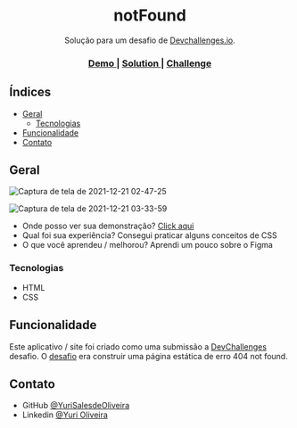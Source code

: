 <h1 align="center">notFound</h1>

<div align="center">
   Solução para um desafio de  <a href="http://devchallenges.io" target="_blank">Devchallenges.io</a>.
</div>

<div align="center">
  <h3>
    <a href="https://yurisalesdeoliveira.github.io/notFound/">
      Demo
    </a>
    <span> | </span>
    <a href="https://devchallenges.io/solutions/LEkkrtszx7TPKtHawde6">
      Solution
    </a>
    <span> | </span>
    <a href="https://devchallenges.io/challenges/wBunSb7FPrIepJZAg0sY">
      Challenge
    </a>
  </h3>
</div>

<!-- TABLE OF CONTENTS -->

## Índices

- [Geral](#geral)
  - [Tecnologias](#tecnologias)
- [Funcionalidade](#funcionalidade)
- [Contato](#contato)

<!-- OVERVIEW -->

## Geral

![Captura de tela de 2021-12-21 02-47-25](https://user-images.githubusercontent.com/54549125/146878203-b00ca82f-8972-47cf-9676-763afcf71ce0.png)

![Captura de tela de 2021-12-21 03-33-59](https://user-images.githubusercontent.com/54549125/146883115-76d6add2-6247-4e68-9b74-6a1526cb1ea2.png)


- Onde posso ver sua demonstração? [Click aqui](https://yurisalesdeoliveira.github.io/notFound/)
- Qual foi sua experiência? Consegui praticar alguns conceitos de CSS
- O que você aprendeu / melhorou? Aprendi um pouco sobre o Figma

### Tecnologias

- HTML
- CSS

## Funcionalidade

Este aplicativo / site foi criado como uma submissão a [DevChallenges](https://devchallenges.io/challenges) desafio. O [desafio](https://devchallenges.io/challenges/wBunSb7FPrIepJZAg0sY) era construir uma página estática de erro 404 not found.

## Contato

- GitHub [@YuriSalesdeOliveira](https://github.com/YuriSalesdeOliveira)
- Linkedin [@Yuri Oliveira](https://www.linkedin.com/in/yuri-oliveira-0703801a2/)

